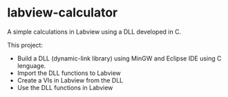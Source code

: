# labview-calculator
A simple calculations in Labview using a DLL developed in C.

This project:
- Build a DLL (dynamic-link library) using MinGW and Eclipse IDE using C lenguage.
- Import the DLL functions to Labview
- Create a VIs in Labview from the DLL
- Use the DLL functions in Labview
